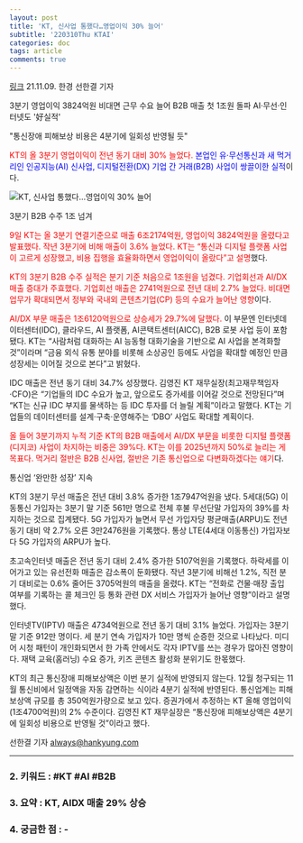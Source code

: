 ```yaml
---
layout: post
title: 'KT, 신사업 통했다…영업이익 30% 늘어'
subtitle: '220310Thu KTAI'
categories: doc
tags: article
comments: true
---
```


[링크](https://www.hankyung.com/it/article/2021110971951#:~:text=AI%2FDX%20%EB%B6%80%EB%AC%B8%20%EB%A7%A4%EC%B6%9C%EC%9D%80,%EC%82%AC%EC%97%85%20%EB%93%B1%EC%9D%B4%20%ED%8F%AC%ED%95%A8%EB%90%90%EB%8B%A4.)
21.11.09. 한경 선한결 기자

3분기 영업이익 3824억원
비대면 근무 수요 늘어
B2B 매출 첫 1조원 돌파
AI·무선·인터넷도 '好실적'

"통신장애 피해보상 비용은
4분기에 일회성 반영될 듯"

<span style="color:red">KT의 올 3분기 영업이익이 전년 동기 대비 30% 늘었다.</span> <span style="color:blue">본업인 유·무선통신과 새 먹거리인 인공지능(AI) 신사업, 디지털전환(DX) 기업 간 거래(B2B) 사업이 쌍끌이한 실적</span>이다.

![KT, 신사업 통했다…영업이익 30% 늘어](https://img.hankyung.com/photo/202111/AA.28009515.1.jpg)



3분기 B2B 수주 1조 넘겨

<span style="color:red">9일 KT는 올 3분기 연결기준으로 매출 6조2174억원, 영업이익 3824억원을 올렸다고 발표했다. 작년 3분기에 비해 매출이 3.6% 늘었다. KT는 “통신과 디지털 플랫폼 사업이 고르게 성장했고, 비용 집행을 효율화하면서 영업이익이 올랐다”고 설명</span>했다.

<span style="color:red">KT의 3분기 B2B 수주 실적은 분기 기준 처음으로 1조원을 넘겼다. 기업회선과 AI/DX 매출 증대가 주효했다. 기업회선 매출은 2741억원으로 전년 대비 2.7% 늘었다. 비대면 업무가 확대되면서 정부와 국내외 콘텐츠기업(CP) 등의 수요가 늘어난 영향</span>이다.

<span style="color:red">AI/DX 부문 매출은 1조6120억원으로 상승세가 29.7%에 달했다.</span> 이 부문엔 인터넷데이터센터(IDC), 클라우드, AI 플랫폼, AI콘택트센터(AICC), B2B 로봇 사업 등이 포함됐다. KT는 “사람처럼 대화하는 AI 능동형 대화기술을 기반으로 AI 사업을 본격화할 것”이라며 “금융 외식 유통 분야를 비롯해 소상공인 등에도 사업을 확대할 예정인 만큼 성장세는 이어질 것으로 본다”고 밝혔다.

IDC 매출은 전년 동기 대비 34.7% 성장했다. 김영진 KT 재무실장(최고재무책임자·CFO)은 “기업들의 IDC 수요가 높고, 앞으로도 증가세를 이어갈 것으로 전망된다”며 “KT는 신규 IDC 부지를 물색하는 등 IDC 투자를 더 늘릴 계획”이라고 말했다. KT는 기업들의 데이터센터를 설계·구축·운영해주는 ‘DBO’ 사업도 확대할 계획이다.

<span style="color:red">올 들어 3분기까지 누적 기준 KT의 B2B 매출에서 AI/DX 부문을 비롯한 디지털 플랫폼(디지코) 사업이 차지하는 비중은 39%다. KT는 이를 2025년까지 50%로 늘리는 게 목표다. 먹거리 절반은 B2B 신사업, 절반은 기존 통신업으로 다변화하겠다는 얘기</span>다.

통신업 ‘완만한 성장’ 지속

KT의 3분기 무선 매출은 전년 대비 3.8% 증가한 1조7947억원을 냈다. 5세대(5G) 이동통신 가입자는 3분기 말 기준 561만 명으로 전체 후불 무선단말 가입자의 39%를 차지하는 것으로 집계됐다. 5G 가입자가 늘면서 무선 가입자당 평균매출(ARPU)도 전년 동기 대비 약 2.7% 오른 3만2476원을 기록했다. 통상 LTE(4세대 이동통신) 가입자보다 5G 가입자의 ARPU가 높다.

초고속인터넷 매출은 전년 동기 대비 2.4% 증가한 5107억원을 기록했다. 하락세를 이어가고 있는 유선전화 매출은 감소폭이 둔화됐다. 작년 3분기에 비해선 1.2%, 직전 분기 대비로는 0.6% 줄어든 3705억원의 매출을 올렸다. KT는 “전화로 건물·매장 출입 여부를 기록하는 콜 체크인 등 통화 관련 DX 서비스 가입자가 늘어난 영향”이라고 설명했다.

인터넷TV(IPTV) 매출은 4734억원으로 전년 동기 대비 3.1% 늘었다. 가입자는 3분기 말 기준 912만 명이다. 세 분기 연속 가입자가 10만 명씩 순증한 것으로 나타났다. 미디어 시청 패턴이 개인화되면서 한 가족 안에서도 각자 IPTV를 쓰는 경우가 많아진 영향이다. 재택 교육(홈러닝) 수요 증가, 키즈 콘텐츠 활성화 분위기도 한몫했다.

KT의 최근 통신장애 피해보상액은 이번 분기 실적에 반영되지 않는다. 12월 청구되는 11월 통신비에서 일정액을 자동 감면하는 식이라 4분기 실적에 반영된다. 통신업계는 피해보상액 규모를 총 350억원가량으로 보고 있다. 증권가에서 추정하는 KT 올해 영업이익(1조4700억원)의 2% 수준이다. 김영진 KT 재무실장은 “통신장애 피해보상액은 4분기에 일회성 비용으로 반영될 것”이라고 했다.

선한결 기자 always@hankyung.com

* * *

### 2. 키워드 : \#KT \#AI \#B2B
### 3. 요약 : KT, AIDX 매출 29% 상승
### 4. 궁금한 점 : -
